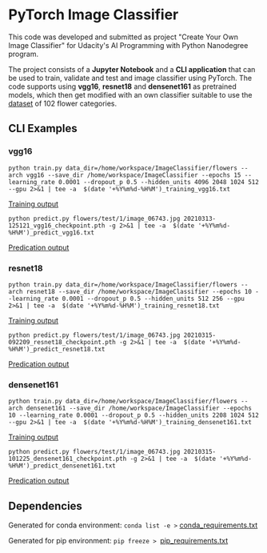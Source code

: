 # PyTorch Image Classifier

This code was developed and submitted as project "Create Your Own Image Classifier" for Udacity's AI Programming with Python Nanodegree program.

The project consists of a **Jupyter Notebook** and a **CLI application** that can be used to train, validate and test and image classifier using PyTorch. The code supports using **vgg16**, **resnet18** and **densenet161** as pretrained models, which then get modified with an own classifier suitable to use the [dataset](http://www.robots.ox.ac.uk/~vgg/data/flowers/102/index.html) of 102 flower categories.

## CLI Examples

### vgg16
```
python train.py data_dir=/home/workspace/ImageClassifier/flowers --arch vgg16 --save_dir /home/workspace/ImageClassifier --epochs 15 --learning_rate 0.0001 --dropout_p 0.5 --hidden_units 4096 2048 1024 512 --gpu 2>&1 | tee -a  $(date '+%Y%m%d-%H%M')_training_vgg16.txt
```
[Training output](example_out/20210313-125121_training_vgg16.txt)
```
python predict.py flowers/test/1/image_06743.jpg 20210313-125121_vgg16_checkpoint.pth -g 2>&1 | tee -a  $(date '+%Y%m%d-%H%M')_predict_vgg16.txt
```
[Predication output](example_out/20210315-1113_predict_vgg16.txt)

### resnet18
```
python train.py data_dir=/home/workspace/ImageClassifier/flowers --arch resnet18 --save_dir /home/workspace/ImageClassifier --epochs 10 --learning_rate 0.0001 --dropout_p 0.5 --hidden_units 512 256 --gpu 2>&1 | tee -a  $(date '+%Y%m%d-%H%M')_training_resnet18.txt
```
[Training output](example_out/20210315-092209_training_resnet18.txt)
```
python predict.py flowers/test/1/image_06743.jpg 20210315-092209_resnet18_checkpoint.pth -g 2>&1 | tee -a  $(date '+%Y%m%d-%H%M')_predict_resnet18.txt
```
[Predication output](example_out/20210315-1113_predict_resnet18.txt)

### densenet161
```
python train.py data_dir=/home/workspace/ImageClassifier/flowers --arch densenet161 --save_dir /home/workspace/ImageClassifier --epochs 10 --learning_rate 0.0001 --dropout_p 0.5 --hidden_units 2208 1024 512 --gpu 2>&1 | tee -a  $(date '+%Y%m%d-%H%M')_training_densenet161.txt
```
[Training output](example_out/20210315-101225_training_densenet161.txt)
```
python predict.py flowers/test/1/image_06743.jpg 20210315-101225_densenet161_checkpoint.pth -g 2>&1 | tee -a  $(date '+%Y%m%d-%H%M')_predict_densenet161.txt
```
[Predication output](example_out/20210315-1014_predict_densenet161.txt)

## Dependencies

Generated for conda environment:
`conda list -e >` [conda_requirements.txt](conda_requirements.txt)


Generated for pip environment:
`pip freeze > `[pip_requirements.txt](pip_requirements.txt)
